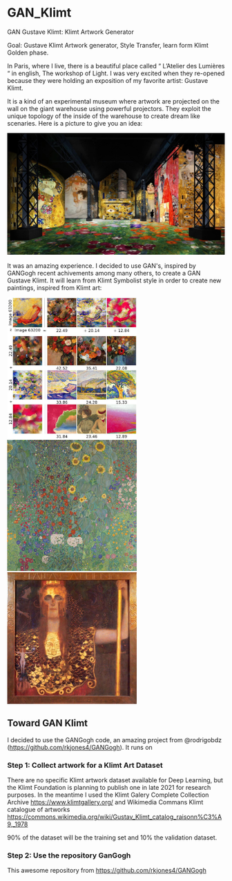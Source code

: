 # GAN_Klimt
GAN Gustave Klimt: Klimt Artwork Generator

Goal: Gustave Klimt Artwork generator, Style Transfer, learn form Klimt Golden phase.

In Paris, where I live, there is a beautiful place called “ L’Atelier des Lumières “ in english, The workshop of Light. I was very excited when they re-opened because they were holding an exposition of my favorite artist: Gustave Klimt.

It is a kind of an experimental museum where artwork are projected on the wall on the giant warehouse using powerful projectors. They exploit the unique topology of the inside of the warehouse to create dream like scenaries. Here is a picture to give you an idea:

![image](https://github.com/KelGomez/GAN_Klimt/blob/main/image/atelier_lumiere.jpg?raw=true)

It was an amazing experience. I decided to use GAN's, inspired by GANGogh recent achivements among many others, to create a GAN Gustave Klimt. It will learn from Klimt Symbolist style in order to create new paintings, inspired from Klimt art:

<p float="left">
  <img src="https://github.com/KelGomez/GAN_Klimt/blob/main/image/gangogh_chart.jpg" width="300" />
  <img src="https://github.com/KelGomez/GAN_Klimt/blob/main/image/garden_farm.jpg" width="300" /> 
  <img src="https://github.com/KelGomez/GAN_Klimt/blob/main/image/Pallas-Athena.jpg" width="300" />
</p>

## Toward GAN Klimt 

I decided to use the GANGogh code, an amazing project from @rodrigobdz (https://github.com/rkjones4/GANGogh). It runs on 


### Step 1: Collect artwork for a Klimt Art Dataset

There are no specific Klimt artwork dataset available for Deep Learning, but the Klimt Foundation is planning to publish one in late 2021 for research purposes. In the meantime I used the Klimt Galery Complete Collection Archive  https://www.klimtgallery.org/ and Wikimedia Commans Klimt catalogue of artworks https://commons.wikimedia.org/wiki/Gustav_Klimt_catalog_raisonn%C3%A9,_1978

90% of the dataset will be the training set and 10% the validation dataset.

### Step 2:  Use the repository GanGogh

This awesome repository from 
https://github.com/rkjones4/GANGogh

